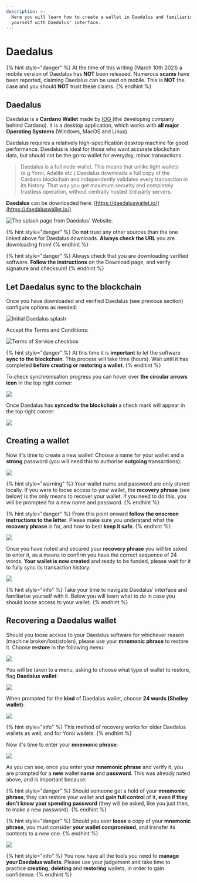 ```yaml
---
description: >-
  Here you will learn how to create a wallet in Daedalus and familiarise
  yourself with Daedalus' interface.
---
```


# Daedalus

{% hint style="danger" %}
At the time of this writing (March 10th 2021) a mobile version of Daedalus has **NOT** been released. Numerous **scams** have been reported, claiming Daedalus can be used on mobile. This is **NOT** the case and you should **NOT** trust these claims. &#x20;
{% endhint %}

## Daedalus

Daedalus is a **Cardano Wallet** made by [IOG ](https://iohk.io/)(the developing company behind Cardano). It is a desktop application, which works with **all major Operating Systems** (Windows, MacOS and Linux).&#x20;

Daedalus requires a relatively high-specification desktop machine for good performance. Daedalus is ideal for those who want accurate blockchain data, but should not be the go-to wallet for everyday, minor transactions.

> Daedalus is a full node wallet. This means that unlike light wallets (e.g.Yoroi, Adalite etc.) Daedalus downloads a full copy of the Cardano blockchain and independently validates every transaction in its history. That way you get maximum security and completely trustless operation, without centrally hosted 3rd party servers.

**Daedalus** can be downloaded here: [https://daedaluswallet.io/](https://daedaluswallet.io/)

![The splash page from Daedalus' Website.](../.gitbook/assets/daedalus\_splash.PNG)

{% hint style="danger" %}
Do **not** trust any other sources than the one linked above for Daedalus downloads. **Always check the URL** you are downloading from!
{% endhint %}

{% hint style="danger" %}
Always check that you are downloading verified software. **Follow the instructions** on the Download page, and verify signature and checksum!
{% endhint %}

## Let Daedalus sync to the blockchain

Once you have downloaded and verified Daedalus (see previous section) configure options as needed:

![Initial Daedalus splash](../.gitbook/assets/Daedalus\_options\_init.png)

Accept the Terms and Conditions:

![Terms of Service checkbox](../.gitbook/assets/Daedalus\_TandC\_accept.png)

{% hint style="danger" %}
At this time it is **important** to let the software **sync to the blockchain**. This process will take time (hours). Wait until it has completed **before creating or restoring a wallet**.
{% endhint %}

To check synchronisation progress you can hover over **the circular arrows icon** in the top right corner:

![](../.gitbook/assets/Daedalus\_let\_sync.png)

Once Daedalus has **synced to the blockchain** a check mark will appear in the top right corner:

![](../.gitbook/assets/daedalus\_sync\_done.png)

## Creating a wallet

Now it's time to create a new wallet! Choose a name for your wallet and a **strong** password (you will need this to authorise **outgoing** transactions):&#x20;

![](../.gitbook/assets/daedalus\_create\_wallet.png)

{% hint style="warning" %}
Your wallet name and password are only stored locally. If you were to loose access to your wallet, the **recovery phrase** (see below) is the only means to recover your wallet. If you need to do this, you will be prompted for a new name and password. &#x20;
{% endhint %}

{% hint style="danger" %}
From this point onward **follow the onscreen instructions to the letter**. Please make sure you understand what the **recovery phrase** is for, and how to best **keep it safe**.
{% endhint %}

![](../.gitbook/assets/daedalus\_rec\_phrase\_disc.png)

Once you have noted and secured your **recovery phrase** you will be asked to enter it, as a means to confirm you have the correct sequence of 24 words. **Your wallet is now created** and ready to be funded, please wait for it to fully sync its transaction history:

![](../.gitbook/assets/daedalus\_wallet\_sync.png)

{% hint style="info" %}
Take your time to navigate Daedalus' interface and familiarise yourself with it. Below you will learn what to do in case you should loose access to your wallet.&#x20;
{% endhint %}

## Recovering a Daedalus wallet

Should you loose access to your Daedalus software for whichever reason (machine broken/lost/stolen), please use your **mnemonic phrase** to restore it. Choose **restore** in the following menu:

![](../.gitbook/assets/daedalus\_restore.PNG)

You will be taken to a menu, asking to choose what type of wallet to restore, flag **Daedalus wallet**:

![](../.gitbook/assets/daedalus\_restore\_type.PNG)

When prompted for the **kind** of Daedalus wallet, choose **24 words (Shelley wallet)**:

![](../.gitbook/assets/daedalus\_restore\_type\_2.PNG)

{% hint style="info" %}
This method of recovery works for older Daedalus wallets as well, and for Yoroi wallets. &#x20;
{% endhint %}

Now it's time to enter your **mnemonic phrase**:

![](../.gitbook/assets/daedalus\_restore\_phrase.PNG)

As you can see, once you enter your **mnemonic phrase** and verify it, you are prompted for a **new** wallet **name** and **password**. This was already noted above, and is important because:

{% hint style="danger" %}
Should someone get a hold of your **mnemonic phrase**, they can restore your wallet and **gain full control** of it, **even if they don't know your spending password** (they will be asked, like you just then, to make a new password).
{% endhint %}

{% hint style="danger" %}
Should you ever **loose** a copy of your **mnemonic phrase**, you must consider **your wallet compromised**, and transfer its contents to a new one.
{% endhint %}

![](../.gitbook/assets/daedalus\_restore\_config.PNG)

{% hint style="info" %}
You now have all the tools you need to **manage your Daedalus wallets**. Please use your judgement and take time to practice **creating**, **deleting** and **restoring** wallets, in order to gain confidence.
{% endhint %}
